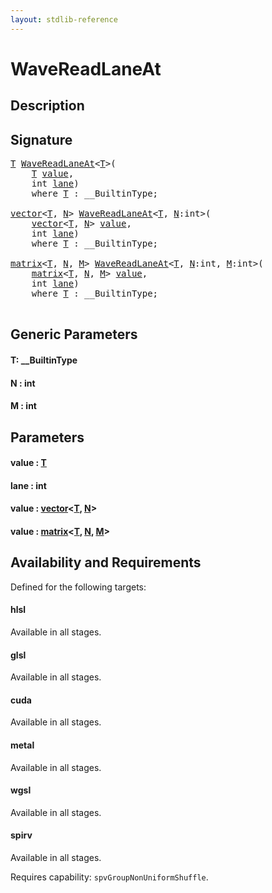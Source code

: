 ```yaml
---
layout: stdlib-reference
---
```


# WaveReadLaneAt

## Description





## Signature 

<pre>
<a href="wavereadlaneat-048c#typeparam-T" class="code_type">T</a> <a href="wavereadlaneat-048c">WaveReadLaneAt</a>&lt;<a href="wavereadlaneat-048c#typeparam-T" class="code_type">T</a>&gt;(
    <a href="wavereadlaneat-048c#typeparam-T" class="code_type">T</a> <a href="wavereadlaneat-048c#decl-value" class="code_param">value</a>,
    <span class="code_keyword">int</span> <a href="wavereadlaneat-048c#decl-lane" class="code_param">lane</a>)
    <span class='code_keyword'>where</span> <a href="wavereadlaneat-048c#typeparam-T" class="code_type">T</a> : __BuiltinType;

<a href="../types/vector/index" class="code_type">vector</a>&lt;<a href="wavereadlaneat-048c#typeparam-T" class="code_type">T</a>, <a href="wavereadlaneat-048c#decl-N" class="code_var">N</a>&gt; <a href="wavereadlaneat-048c">WaveReadLaneAt</a>&lt;<a href="wavereadlaneat-048c#typeparam-T" class="code_type">T</a>, <a href="wavereadlaneat-048c#decl-N" class="code_var">N</a>:<span class="code_keyword">int</span>&gt;(
    <a href="../types/vector/index" class="code_type">vector</a>&lt;<a href="wavereadlaneat-048c#typeparam-T" class="code_type">T</a>, <a href="wavereadlaneat-048c#decl-N" class="code_var">N</a>&gt; <a href="wavereadlaneat-048c#decl-value" class="code_param">value</a>,
    <span class="code_keyword">int</span> <a href="wavereadlaneat-048c#decl-lane" class="code_param">lane</a>)
    <span class='code_keyword'>where</span> <a href="wavereadlaneat-048c#typeparam-T" class="code_type">T</a> : __BuiltinType;

<a href="../types/matrix/index" class="code_type">matrix</a>&lt;<a href="wavereadlaneat-048c#typeparam-T" class="code_type">T</a>, <a href="wavereadlaneat-048c#decl-N" class="code_var">N</a>, <a href="wavereadlaneat-048c#decl-M" class="code_var">M</a>&gt; <a href="wavereadlaneat-048c">WaveReadLaneAt</a>&lt;<a href="wavereadlaneat-048c#typeparam-T" class="code_type">T</a>, <a href="wavereadlaneat-048c#decl-N" class="code_var">N</a>:<span class="code_keyword">int</span>, <a href="wavereadlaneat-048c#decl-M" class="code_var">M</a>:<span class="code_keyword">int</span>&gt;(
    <a href="../types/matrix/index" class="code_type">matrix</a>&lt;<a href="wavereadlaneat-048c#typeparam-T" class="code_type">T</a>, <a href="wavereadlaneat-048c#decl-N" class="code_var">N</a>, <a href="wavereadlaneat-048c#decl-M" class="code_var">M</a>&gt; <a href="wavereadlaneat-048c#decl-value" class="code_param">value</a>,
    <span class="code_keyword">int</span> <a href="wavereadlaneat-048c#decl-lane" class="code_param">lane</a>)
    <span class='code_keyword'>where</span> <a href="wavereadlaneat-048c#typeparam-T" class="code_type">T</a> : __BuiltinType;

</pre>

## Generic Parameters

####  <a id="typeparam-T"></a>T: \_\_BuiltinType
####  <a id="decl-N"></a>N  : int
####  <a id="decl-M"></a>M  : int

## Parameters

####  <a id="decl-value"></a>value  : [T](wavereadlaneat-048c#typeparam-T)
####  <a id="decl-lane"></a>lane  : int
####  <a id="decl-value"></a>value  : [vector](../types/vector/index)\<[T](../types/vector/index#typeparam-T), [N](../types/vector/index#decl-N)\>
####  <a id="decl-value"></a>value  : [matrix](../types/matrix/index)\<[T](), [N](../types/matrix/index#decl-N), [M](../types/matrix/index#decl-M)\>

## Availability and Requirements

Defined for the following targets:

#### hlsl
Available in all stages.

#### glsl
Available in all stages.

#### cuda
Available in all stages.

#### metal
Available in all stages.

#### wgsl
Available in all stages.

#### spirv
Available in all stages.

Requires capability: `spvGroupNonUniformShuffle`.


